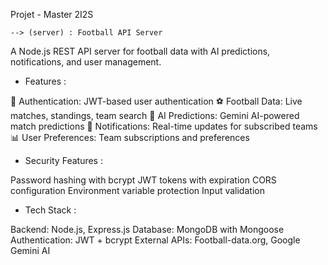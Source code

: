 Projet - Master 2I2S


    --> (server) : Football API Server
A Node.js REST API server for football data with AI predictions, notifications, and user management.

- Features :

🔐 Authentication: JWT-based user authentication
⚽ Football Data: Live matches, standings, team search
🤖 AI Predictions: Gemini AI-powered match predictions
🔔 Notifications: Real-time updates for subscribed teams
📊 User Preferences: Team subscriptions and preferences

- Security Features :

Password hashing with bcrypt
JWT tokens with expiration
CORS configuration
Environment variable protection
Input validation

- Tech Stack : 

Backend: Node.js, Express.js
Database: MongoDB with Mongoose
Authentication: JWT + bcrypt
External APIs: Football-data.org, Google Gemini AI

